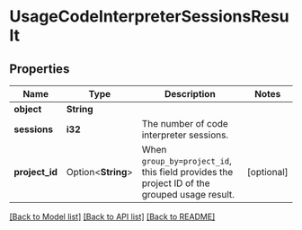 # UsageCodeInterpreterSessionsResult

## Properties

Name | Type | Description | Notes
------------ | ------------- | ------------- | -------------
**object** | **String** |  | 
**sessions** | **i32** | The number of code interpreter sessions. | 
**project_id** | Option<**String**> | When `group_by=project_id`, this field provides the project ID of the grouped usage result. | [optional]

[[Back to Model list]](../README.md#documentation-for-models) [[Back to API list]](../README.md#documentation-for-api-endpoints) [[Back to README]](../README.md)



